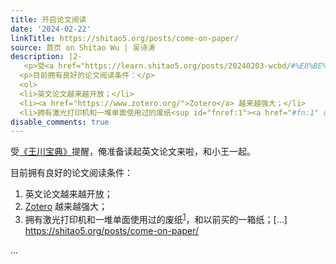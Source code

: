 ```yaml
---
title: 开启论文阅读
date: '2024-02-22'
linkTitle: https://shitao5.org/posts/come-on-paper/
source: 首页 on Shitao Wu | 吴诗涛
description: |2-
   <p>受<a href="https://learn.shitao5.org/posts/20240203-wcbd/#%E8%BE%93%E5%85%A5">《王川宝典》</a>提醒，俺准备读起英文论文来啦，和小王一起。</p>
  <p>目前拥有良好的论文阅读条件：</p>
  <ol>
  <li>英文论文越来越开放；</li>
  <li><a href="https://www.zotero.org/">Zotero</a> 越来越强大；</li>
  <li>拥有激光打印机和一堆单面使用过的废纸<sup id="fnref:1"><a href="#fn:1" class="footnote-ref" role="doc-noteref">1</a></sup>，和以前买的一箱纸；[&hellip;] <a href="https://shitao5.org/posts/come-on-paper/">https://shitao5.org/posts/come-on-paper/</a></li></ol>  ...
disable_comments: true
---
```

 <p>受<a href="https://learn.shitao5.org/posts/20240203-wcbd/#%E8%BE%93%E5%85%A5">《王川宝典》</a>提醒，俺准备读起英文论文来啦，和小王一起。</p>
<p>目前拥有良好的论文阅读条件：</p>
<ol>
<li>英文论文越来越开放；</li>
<li><a href="https://www.zotero.org/">Zotero</a> 越来越强大；</li>
<li>拥有激光打印机和一堆单面使用过的废纸<sup id="fnref:1"><a href="#fn:1" class="footnote-ref" role="doc-noteref">1</a></sup>，和以前买的一箱纸；[&hellip;] <a href="https://shitao5.org/posts/come-on-paper/">https://shitao5.org/posts/come-on-paper/</a></li></ol>  ...